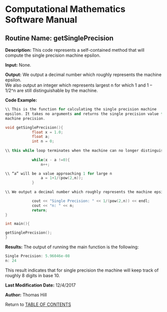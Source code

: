 # Computational Mathematics Software Manual

## **Routine Name:** getSinglePrecision
**Description:** This code represents a self-contained method that will compute the single precision machine epsilon.

**Input:**  None.

**Output:** We output a decimal number which roughly represents the machine epsilon.  
We also output an integer which represents largest n for which 1 and 1 –  1/2^n   are still distinguishable by the machine.

**Code Example:** 

```C++
\\ This is the function for calculating the single precision machine
epsilon. It takes no arguments and returns the single precision value for
machine precision.  

void getSinglePrecision(){
    		float x = 1.0;
    		float a; 
    		int n = 0; 
    	
\\ this while loop terminates when the machine can no longer distinguish the difference between x and a.
 
    		while(x - a !=0){ 
        		n++;

\\ “a” will be a value approaching 1 for large n 
        		a = 1+1/(pow(2,n));
    		}
	
\\ We output a decimal number which roughly represents the machine epsilon.  We also output an integer which represents largest n for which 1 and 1 – (1/(2^n)) are still distinguishable by the machine. 

    		cout << "Single Precision: " << 1/(pow(2,n)) << endl; 
    		cout << "n: " << n; 
    		return;
}

int main(){

getSinglePrecision(); 
}
```

**Results:** The output of running the main function is the following:  

```C++
Single Precision: 5.96046e-08
n: 24

```
This result indicates that for single precision the machine will keep track of roughly 8 digits in base 10.

**Last Modification Date:** 12/4/2017

**Author:** Thomas Hill

Return to [TABLE OF CONTENTS](./TableOfContents.md)
